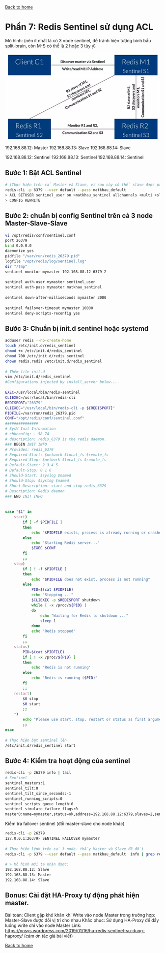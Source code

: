 [Back to home](../../README.md)

# Phần 7: Redis Sentinel sử dụng ACL

Mô hình: (nên ít nhất là có 3 node sentinel, để tránh hiện tượng bình bầu split-brain, còn M-S có thể là 2 hoặc 3 tùy ý)

![Sentinel detail](../img/sentinel-detail.webp "Sentinel detail")

192.168.88.12: Master
192.168.88.13: Slave
192.168.88.14: Slave

192.168.88.12: Sentinel
192.168.88.13: Sentinel
192.168.88.14: Sentinel

## Bước 1: Bật ACL Sentinel

```bash
# (Thực hiện trên cả Master và Slave, vì sau này có thể slave được promote thành Master)
redis-cli -p 6379 --user default --pass matkhau_default
> ACL SETUSER sentinel_user on >matkhau_sentinel allchannels +multi +slaveof +ping +exec +subscribe +config|rewrite +role +publish +info +client|setname +client|kill +script|kill
> CONFIG REWRITE
```

## Bước 2: chuẩn bị config Sentinel trên cả 3 node Master-Slave-Slave

```bash
vi /opt/redis/conf/sentinel.conf
port 26379
bind 0.0.0.0
daemonize yes
pidfile "/var/run/redis_26379.pid"
logfile "/opt/redis/log/sentinel.log"
dir "/tmp"
sentinel monitor mymaster 192.168.88.12 6379 2

sentinel auth-user mymaster sentinel_user
sentinel auth-pass mymaster matkhau_sentinel

sentinel down-after-milliseconds mymaster 3000

sentinel failover-timeout mymaster 10000
sentinel deny-scripts-reconfig yes
```

## Bước 3: Chuẩn bị init.d sentinel hoặc systemd

```bash
adduser redis --no-create-home
touch /etc/init.d/redis_sentinel
chmod +x /etc/init.d/redis_sentinel
chmod 700 /etc/init.d/redis_sentinel
chown redis.redis /etc/init.d/redis_sentinel

# Thêm file init.d
vim /etc/init.d/redis_sentinel 
#Configurations injected by install_server below....

EXEC=/usr/local/bin/redis-sentinel
CLIEXEC=/usr/local/bin/redis-cli
REDISPORT="26379"
CLIEXEC="/usr/local/bin/redis-cli -p ${REDISPORT}"
PIDFILE=/var/run/redis_26379.pid
CONF="/opt/redis/conf/sentinel.conf"
###############
# SysV Init Information
# chkconfig: - 58 74
# description: redis_6379 is the redis daemon.
### BEGIN INIT INFO
# Provides: redis_6379
# Required-Start: $network $local_fs $remote_fs
# Required-Stop: $network $local_fs $remote_fs
# Default-Start: 2 3 4 5
# Default-Stop: 0 1 6
# Should-Start: $syslog $named
# Should-Stop: $syslog $named
# Short-Description: start and stop redis_6379
# Description: Redis daemon
### END INIT INFO


case "$1" in
    start)
        if [ -f $PIDFILE ]
        then
            echo "$PIDFILE exists, process is already running or crashed"
        else
            echo "Starting Redis server..."
            $EXEC $CONF
        fi
        ;;
    stop)
        if [ ! -f $PIDFILE ]
        then
            echo "$PIDFILE does not exist, process is not running"
        else
            PID=$(cat $PIDFILE)
            echo "Stopping ..."
            $CLIEXEC -p $REDISPORT shutdown
            while [ -x /proc/${PID} ]
            do
                echo "Waiting for Redis to shutdown ..."
                sleep 1
            done
            echo "Redis stopped"
        fi
        ;;
    status)
        PID=$(cat $PIDFILE)
        if [ ! -x /proc/${PID} ]
        then
            echo 'Redis is not running'
        else
            echo "Redis is running ($PID)"
        fi
        ;;
    restart)
        $0 stop
        $0 start
        ;;
    *)
        echo "Please use start, stop, restart or status as first argument"
        ;;
esac

# Thực hiện bật sentinel lên
/etc/init.d/redis_sentinel start
```

## Bước 4: Kiểm tra hoạt động của sentinel

```bash
redis-cli -p 26379 info | tail
# Sentinel
sentinel_masters:1
sentinel_tilt:0
sentinel_tilt_since_seconds:-1
sentinel_running_scripts:0
sentinel_scripts_queue_length:0
sentinel_simulate_failure_flags:0
master0:name=mymaster,status=ok,address=192.168.88.12:6379,slaves=2,sentinels=3
```

Kiểm tra failover sentinel (đổi master-slave cho node khác)

```bash
redis-cli -p 26379
127.0.0.1:26379> SENTINEL FAILOVER mymaster

# Thực hiện lệnh trên cả 3 node. thấy Master và Slave đã đổi 
redis-cli -p 6379 --user default --pass matkhau_default  info | grep role

# > Mô hình mới ta nhận được:
192.168.88.12: Slave
192.168.88.13: Master
192.168.88.14: Slave
```

## Bonus: Cài đặt HA-Proxy tự động phát hiện master.

Bài toán: Client gặp khó khăn khi Write vào node Master trong trường hợp: Master-Slave được đổi vị trí cho nhau
Khắc phục: Sử dụng HA-Proxy để đẩy luồng write chỉ vào node Master
Link: https://vnsys.wordpress.com/2019/01/16/ha-redis-sentinel-su-dung-haproxy/
(cảm ơn tác giả bài viết)

[Back to home](../../README.md)